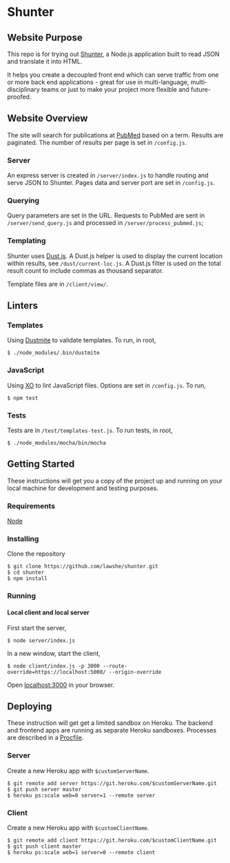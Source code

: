 # Shunter

## Website Purpose

This repo is for trying out [Shunter](https://github.com/springernature/shunter), a Node.js application built to read JSON and translate it into HTML.

It helps you create a decoupled front end which can serve traffic from one or more back end applications - great for use in multi-language, multi-disciplinary teams or just to make your project more flexible and future-proofed.

## Website Overview

The site will search for publications at [PubMed](https://www.ncbi.nlm.nih.gov/pubmed/) based on a term. Results are paginated. The number of results per page is set in `/config.js`.

### Server
An express server is created in `/server/index.js` to handle routing and serve JSON to Shunter. Pages data and server port are set in `/config.js`.

### Querying
Query parameters are set in the URL. Requests to PubMed are sent in `/server/send_query.js` and processed in `/server/process_pubmed.js`;

### Templating
Shunter uses [Dust.js](http://www.dustjs.com/). A Dust.js helper is used to display the current location within results, see `/dust/current-loc.js`. A Dust.js filter is used on the total result count to include commas as thousand separator.

Template files are in `/client/view/`.

## Linters
### Templates
Using [Dustmite](https://www.npmjs.com/package/dustmite) to validate templates. To run, in root,
```
$ ./node_modules/.bin/dustmite
```
### JavaScript
Using [XO](https://github.com/sindresorhus/xo) to lint JavaScript files. Options are set in `/config.js`.  To run,
```
$ npm test
```

### Tests
Tests are in `/test/templates-test.js`. To run tests, in root,
```
$ ./node_modules/mocha/bin/mocha
```

## Getting Started
These instructions will get you a copy of the project up and running on your local machine for development and testing purposes.

### Requirements
[Node](https://nodejs.org/)

### Installing
Clone the repository
```
$ git clone https://github.com/lawshe/shunter.git
$ cd shunter
$ npm install
```
### Running
#### Local client and local server
First start the server,
```
$ node server/index.js
```
In a new window, start the client,
```
$ node client/index.js -p 3000 --route-override=https://localhost:5000/ --origin-override
```

Open [localhost:3000](http://localhost:3000) in your browser.

## Deploying
These instruction will get get a limited sandbox on Heroku. The backend and frontend apps are running as separate Heroku sandboxes. Processes are described in a [Procfile](https://devcenter.heroku.com/articles/procfile).

### Server
Create a new Heroku app with `$customServerName`.

```
$ git remote add server https://git.heroku.com/$customServerName.git
$ git push server master
$ heroku ps:scale web=0 server=1 --remote server
```

### Client
Create a new Heroku app with `$customClientName`.

```
$ git remote add client https://git.heroku.com/$customClientName.git
$ git push client master
$ heroku ps:scale web=1 server=0 --remote client
```
